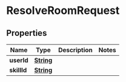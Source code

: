 

# ResolveRoomRequest


## Properties

| Name | Type | Description | Notes |
|------------ | ------------- | ------------- | -------------|
|**userId** | [**String**](String.md) |  |  |
|**skillId** | [**String**](String.md) |  |  |




